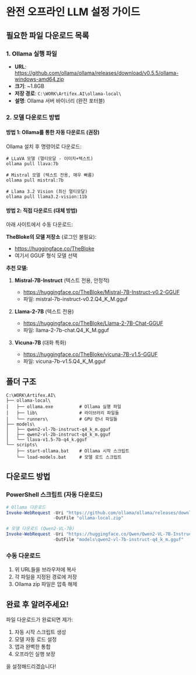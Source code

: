 # 완전 오프라인 LLM 설정 가이드

## 필요한 파일 다운로드 목록

### 1. Ollama 실행 파일
- **URL**: https://github.com/ollama/ollama/releases/download/v0.5.5/ollama-windows-amd64.zip
- **크기**: ~1.8GB
- **저장 경로**: `C:\WORK\Artifex.AI\ollama-local\`
- **설명**: Ollama 서버 바이너리 (완전 포터블)

### 2. 모델 다운로드 방법

#### 방법 1: Ollama를 통한 자동 다운로드 (권장)
Ollama 설치 후 명령어로 다운로드:
```batch
# LLaVA 모델 (멀티모달 - 이미지+텍스트)
ollama pull llava:7b

# Mistral 모델 (텍스트 전용, 매우 빠름)
ollama pull mistral:7b

# Llama 3.2 Vision (최신 멀티모달)
ollama pull llama3.2-vision:11b
```

#### 방법 2: 직접 다운로드 (대체 방법)
아래 사이트에서 수동 다운로드:

**TheBloke의 모델 저장소** (로그인 불필요):
- https://huggingface.co/TheBloke
- 여기서 GGUF 형식 모델 선택

**추천 모델:**
1. **Mistral-7B-Instruct** (텍스트 전용, 안정적)
   - https://huggingface.co/TheBloke/Mistral-7B-Instruct-v0.2-GGUF
   - 파일: mistral-7b-instruct-v0.2.Q4_K_M.gguf

2. **Llama-2-7B** (텍스트 전용)
   - https://huggingface.co/TheBloke/Llama-2-7B-Chat-GGUF
   - 파일: llama-2-7b-chat.Q4_K_M.gguf

3. **Vicuna-7B** (대화 특화)
   - https://huggingface.co/TheBloke/vicuna-7B-v1.5-GGUF
   - 파일: vicuna-7b-v1.5.Q4_K_M.gguf

## 폴더 구조
```
C:\WORK\Artifex.AI\
├── ollama-local\
│   ├── ollama.exe          # Ollama 실행 파일
│   ├── lib\                # 라이브러리 파일들
│   └── runners\            # GPU 런너 파일들
├── models\
│   ├── qwen2-vl-7b-instruct-q4_k_m.gguf
│   ├── qwen2-vl-2b-instruct-q4_k_m.gguf
│   └── llava-v1.5-7b-q4_k.gguf
└── scripts\
    ├── start-ollama.bat    # Ollama 시작 스크립트
    └── load-models.bat     # 모델 로드 스크립트
```

## 다운로드 방법

### PowerShell 스크립트 (자동 다운로드)
```powershell
# Ollama 다운로드
Invoke-WebRequest -Uri "https://github.com/ollama/ollama/releases/download/v0.5.5/ollama-windows-amd64.zip" `
                  -OutFile "ollama-local.zip"

# 모델 다운로드 (Qwen2-VL-7B)
Invoke-WebRequest -Uri "https://huggingface.co/Qwen/Qwen2-VL-7B-Instruct-GGUF/resolve/main/qwen2-vl-7b-instruct-q4_k_m.gguf" `
                  -OutFile "models\qwen2-vl-7b-instruct-q4_k_m.gguf"
```

### 수동 다운로드
1. 위 URL들을 브라우저에 복사
2. 각 파일을 지정된 경로에 저장
3. Ollama zip 파일은 압축 해제

## 완료 후 알려주세요!
파일 다운로드가 완료되면 제가:
1. 자동 시작 스크립트 생성
2. 모델 자동 로드 설정
3. 앱과 완벽한 통합
4. 오프라인 실행 보장

을 설정해드리겠습니다!